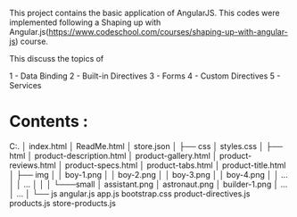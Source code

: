 This project contains the basic application of AngularJS. This codes were implemented following a Shaping up with Angular.js(https://www.codeschool.com/courses/shaping-up-with-angular-js) course.

This discuss the topics of

1 -  Data Binding
2 -  Built-in Directives
3 -  Forms
4 -  Custom Directives
5 -  Services

Contents :
==========
C:.
│   index.html
│   ReadMe.html
│   store.json
│
├── css
│       styles.css
│
├── html
│       product-description.html
│       product-gallery.html
│       product-reviews.html
│       product-specs.html
│       product-tabs.html
│       product-title.html
│
├── img
│   │   boy-1.png
│   │   boy-2.png
│   │   boy-3.png
│   │   boy-4.png
│   │   ...
│   │   ...
│   │
│   └───small
│           assistant.png
│           astronaut.png
│           builder-1.png
│           ...
│           ...
│
└── js
        angular.js
        app.js
        bootstrap.css
        product-directives.js
        products.js
        store-products.js